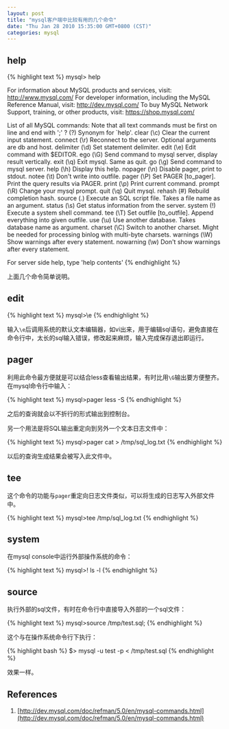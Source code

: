```yaml
---
layout: post
title: "mysql客户端中比较有用的几个命令"
date: "Thu Jan 28 2010 15:35:00 GMT+0800 (CST)"
categories: mysql
---
```


help
-----

{% highlight text %}
mysql> help

For information about MySQL products and services, visit:
   http://www.mysql.com/
For developer information, including the MySQL Reference Manual, visit:
   http://dev.mysql.com/
To buy MySQL Network Support, training, or other products, visit:
   https://shop.mysql.com/

List of all MySQL commands:
Note that all text commands must be first on line and end with ';'
?         (\?) Synonym for `help'.
clear     (\c) Clear the current input statement.
connect   (\r) Reconnect to the server. Optional arguments are db and host.
delimiter (\d) Set statement delimiter.
edit      (\e) Edit command with $EDITOR.
ego       (\G) Send command to mysql server, display result vertically.
exit      (\q) Exit mysql. Same as quit.
go        (\g) Send command to mysql server.
help      (\h) Display this help.
nopager   (\n) Disable pager, print to stdout.
notee     (\t) Don't write into outfile.
pager     (\P) Set PAGER [to_pager]. Print the query results via PAGER.
print     (\p) Print current command.
prompt    (\R) Change your mysql prompt.
quit      (\q) Quit mysql.
rehash    (\#) Rebuild completion hash.
source    (\.) Execute an SQL script file. Takes a file name as an argument.
status    (\s) Get status information from the server.
system    (\!) Execute a system shell command.
tee       (\T) Set outfile [to_outfile]. Append everything into given outfile.
use       (\u) Use another database. Takes database name as argument.
charset   (\C) Switch to another charset. Might be needed for processing binlog with multi-byte charsets.
warnings  (\W) Show warnings after every statement.
nowarning (\w) Don't show warnings after every statement.

For server side help, type 'help contents'
{% endhighlight %}

上面几个命令简单说明。

edit
-----

{% highlight text %}
mysql>\e
{% endhighlight %}

输入`\e`后调用系统的默认文本编辑器，如vi出来，用于编辑sql语句，避免直接在命令行中，太长的sql输入错误，修改起来麻烦，输入完成保存退出即运行。

pager
-----

利用此命令最方便就是可以结合less查看输出结果，有时比用`\G`输出要方便整齐。在mysql命令行中输入：

{% highlight text %}
mysql>pager less -S
{% endhighlight %}

之后的查询就会以不折行的形式输出到控制台。

另一个用法是将SQL输出重定向到另外一个文本日志文件中：

{% highlight text %}
mysql>pager cat > /tmp/sql_log.txt
{% endhighlight %}

以后的查询生成结果会被写入此文件中。

tee
-----

这个命令的功能与`pager`重定向日志文件类似，可以将生成的日志写入外部文件中。

{% highlight text %}
mysql>tee /tmp/sql_log.txt
{% endhighlight %}

system
-----

在mysql console中运行外部操作系统的命令：

{% highlight text %}
mysql>\! ls -l
{% endhighlight %}

source
-----

执行外部的sql文件，有时在命令行中直接导入外部的一个sql文件：

{% highlight text %}
mysql>source /tmp/test.sql;
{% endhighlight %}

这个与在操作系统命令行下执行：

{% highlight bash %}
$> mysql -u test -p < /tmp/test.sql
{% endhighlight %}

效果一样。

References
-----

1. [http://dev.mysql.com/doc/refman/5.0/en/mysql-commands.html](http://dev.mysql.com/doc/refman/5.0/en/mysql-commands.html)
